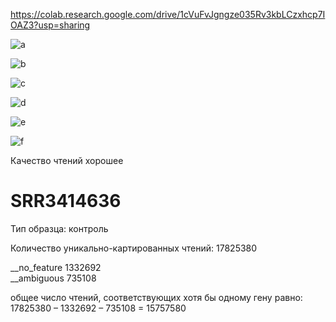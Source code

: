 https://colab.research.google.com/drive/1cVuFvJgngze035Rv3kbLCzxhcp7IOAZ3?usp=sharing

![a](https://raw.githubusercontent.com/princecorwinofamber/bioinf_ads_hw3/main/general_statistics.png)

![b](https://raw.githubusercontent.com/princecorwinofamber/bioinf_ads_hw3/main/numbers_of_reads.png)

![c](https://raw.githubusercontent.com/princecorwinofamber/bioinf_ads_hw3/main/percentages.png)

![d](https://raw.githubusercontent.com/princecorwinofamber/bioinf_ads_hw3/main/sequence_quality_histograms.png)

![e](https://raw.githubusercontent.com/princecorwinofamber/bioinf_ads_hw3/main/per_sequence_quality_scores.png)

![f](https://raw.githubusercontent.com/princecorwinofamber/bioinf_ads_hw3/main/per_sequence_gc_content.png)

Качество чтений хорошее

# SRR3414636  

Тип образца: контроль

Количество уникально-картированных чтений: 17825380

__no_feature 1332692  
__ambiguous 735108  

общее число чтений, соответствующих хотя бы одному гену равно:
17825380 – 1332692 – 735108 = 15757580

